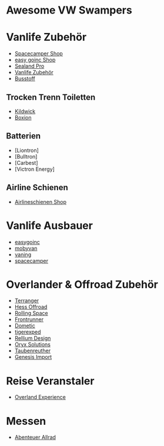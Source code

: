 # Awesome VW Swampers

# Vanlife Zubehör

* [Spacecamper Shop](https://www.spacecamper-shop.de)
* [easy goinc Shop](https://easygoinc.com/shop-home/)
* [Sealand Pro](https://sealand-pro.de)
* [Vanlife Zubehör]()
* [Busstoff](https://www.busstoff.de)

## Trocken Trenn Toiletten
* [Kildwick](https://www.kildwick.com)
* [Boxion](https://en.boxio-shop.de)

## Batterien

* [Liontron]
* [Bulltron]
* [Carbest]
* [Victron Energy]

## Airline Schienen

* [Airlineschienen Shop](https://www.airlineschienen-shop.de)

# Vanlife Ausbauer

* [easygoinc](https://easygoinc.com)
* [mobyvan](https://www.mobyvan.de)
* [vaning](https://vaning.de)
* [spacecamper](https://www.spacecamper.de)

# Overlander & Offroad Zubehör

* [Terranger](https://www.terranger.de)
* [Hess Offroad](https://automobile-hess.ch)
* [Rolling Space](https://www.rolling-space.de/)
* [Frontrunner](https://www.frontrunneroutfitters.com)
* [Dometic](https://www.dometic.com/de-de/outdoor)
* [tigerexped](https://www.tigerexped.de)
* [Rellium Design](https://relleum.design)
* [Oryx Solutions](https://www.oryxsolutions.de)
* [Taubenreuther](https://www.offroad24.de)
* [Genesis Import](https://shop.genesis-import.de/de-de/)

# Reise Veranstaler

* [Overland Experience](https://www.overland-experience.de/alle-reisen)

# Messen

* [Abenteuer Allrad](https://www.abenteuer-allrad.de)
